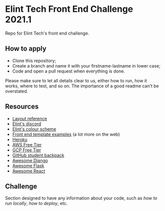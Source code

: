 # Elint Tech Front End Challenge 2021.1
Repo for Elint Tech's front end challenge.

## How to apply

* Clone this repository;
* Create a branch and name it with your firstname-lastname in lower case;
* Code and open a pull request when everything is done.

Please make sure to let all details clear to us, either how to run, how it works, where to test, and so on.
The importance of a good readme can't be overstated.

## Resources

* [Layout reference]()
* [Elint's discord](https://discord.com/invite/qKHFphzyjq)
* [Elint's colour scheme](https://coolors.co/1a1c38-464866-dee0f2-2e9cca-29648a)
* [Front end template examples](https://themehunt.com/items/html/landing-pages/latest) (a lot more on the web)
* [Heroku](https://www.heroku.com/free)
* [AWS Free Tier](https://aws.amazon.com/pt/free/?all-free-tier.sort-by=item.additionalFields.SortRank&all-free-tier.sort-order=asc)
* [GCP Free Tier](https://cloud.google.com/free)
* [GitHub student backpack](https://education.github.com/pack)
* [Awesome Django](https://github.com/wsvincent/awesome-django)
* [Awesome Flask](https://github.com/humiaozuzu/awesome-flask)
* [Awesome React](https://github.com/enaqx/awesome-react)

## Challenge

Section designed to have any information about your code, such as _how to run locally_, _how to deploy_, etc.